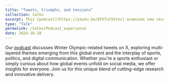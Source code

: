 ```yaml
---
title: "Tweets, triumphs, and tensions"
collection: talks
excerpt: This [podcast](https://youtu.be/EFhTut5Vrnc) examines new research published in _Communication & Sport_ that uses natural langugage processing technique (topic modeling) to unpack the social media buzz around the 2022 Beijing Winter Olympics.
type: "Talk"
permalink: /talks/Podcast_experience
date: 2024-10-28
---
```


Our [podcast](https://youtu.be/EFhTut5Vrnc) discusses Winter Olympic-related tweets on X, exploring multi-layered themes emerging from this global event and the interplay of sports, politics, and digital communication. Whether you're a sports enthusiast or simply curious about how global events unfold on social media, we offer insights for everyone. Join us for this unique blend of cutting-edge research and innovative delivery.
